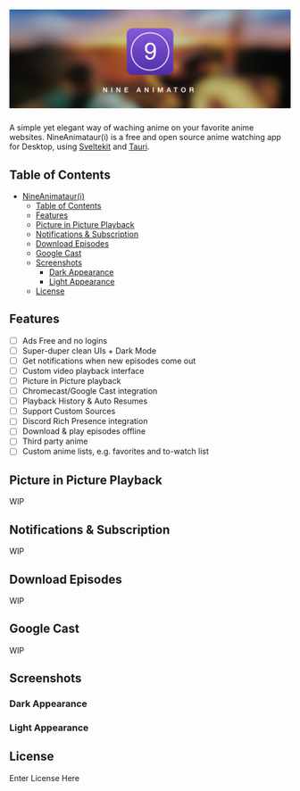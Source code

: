# ![NineAnimataur(i)](Misc/Media/nineanimator_banner.jpg)

<!-- add buttons here -->

A simple yet elegant way of waching anime on your favorite anime websites.
NineAnimataur(i) is a free and open source anime watching app for Desktop, using [Sveltekit](https://github.com/sveltejs/kit) and [Tauri](https://github.com/tauri-apps/tauri).

## Table of Contents

- [NineAnimataur(i)](/#)
  - [Table of Contents](#table-of-contents)
  - [Features](#features)
  - [Picture in Picture Playback](#picture-in-picture-playback)
  - [Notifications & Subscription](#notifications--subscription)
  - [Download Episodes](#download-episodes)
  - [Google Cast](#google-cast)
  - [Screenshots](#screenshots)
    - [Dark Appearance](#dark-appearance)
    - [Light Appearance](#light-appearance)
  - [License](#license)

## Features

- [ ] Ads Free and no logins
- [ ] Super-duper clean UIs + Dark Mode
- [ ] Get notifications when new episodes come out
- [ ] Custom video playback interface
- [ ] Picture in Picture playback
- [ ] Chromecast/Google Cast integration
- [ ] Playback History & Auto Resumes
- [ ] Support Custom Sources
- [ ] Discord Rich Presence integration
- [ ] Download & play episodes offline
- [ ] Third party anime
- [ ] Custom anime lists, e.g. favorites and to-watch list

## Picture in Picture Playback

WIP

## Notifications & Subscription

WIP

## Download Episodes

WIP

## Google Cast

WIP

## Screenshots

### Dark Appearance

### Light Appearance

## License

Enter License Here
